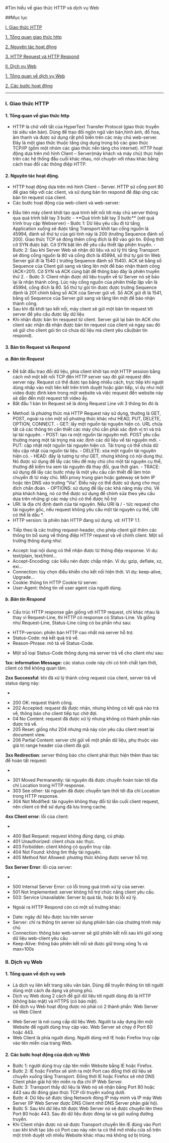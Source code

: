 #Tìm hiểu về giao thức HTTP và dịch vụ Web

##Mục lục

[I. Giao thức HTTP](#http)

[1. Tổng quan giao thức http](#tong-quan)

[2. Nguyên tác hoạt động](#nguyen-tac)

[3. HTTP Request và HTTP Respond](#http-rq-rp)

[II. Dịch vụ Web](#web)

[1. Tổng quan về dịch vụ Web](#tq-web)

[2. Các bước hoạt động](#hoat-dong)

----

### <a name="http"></a>I. Giao thức HTTP
#### <a name="tong-quan"></a>1. Tổng quan về giao thức http

- HTTP là chữ viết tắt của HyperText Transfer Protocol (giao thức truyền tải siêu văn bản). Dùng để trao đổi ngôn ngữ văn bản,hình ảnh,
 đồ họa, âm thanh và được sử dụng rất phổ biến trên các máy chủ web-server.
Đây là một giao thức thuộc tầng ứng dụng trong bộ các giao thức TCP/IP (gồm một nhóm các giao thức nền tảng cho internet). 
HTTP hoạt động dựa trên mô hình Client – Server(máy khách và máy chủ) thực hiện trên các hệ thống đầu cuối khác nhau,
nói chuyện với nhau khác bằng cách trao đổi các thông điệp HTTP. 

#### <a name="nguyen-tac"></a>2. Nguyên tác hoạt động.

- HTTP hoạt động dựa trên mô hình Client – Server.  HTTP sử cổng port 80 để giao tiếp với các client, và sử dụng bản tin respond để đáp ứng các bản tin request của client.
- Các bước hoạt động của web-client và web-server:
<ul>
<li>Đầu tiên máy client khởi tạo quá trình kết nối tới máy chủ server thông qua quá trình bắt tay 3 bước
- **Quá trình bắt tay 3 bước**
(xét quá trình truy cập Webserver)
- Bước 1: Dữ liệu yêu cầu đi từ tầng Application xuống sẽ được tầng Transport khởi tạo cổng nguồn là 45994, 
đánh số thứ tự của gói tinh này là 200 (trường Sequence đánh số 200). Giao thức TCP sẽ đóng thêm cổng đích là 80 vào gói tin. 
Đồng thời cờ SYN được bật. Cờ SYN bật lên để yêu cầu thiết lập phiên truyền.
- Bước 2: Sau khi Server Web sẽ nhận dữ liệu và xử lý thì tầng Transport sẽ đóng cổng nguồn là 80 và cổng đích là 45994, 
số thứ tự gói tin Web Server gửi đi là 1540 ( trường Sequence đánh số 1540). 
ACK sẽ bằng số Sequence của Client gửi sang và tăng lên một để báo nhận thành công (ACK=201). 
Cờ SYN và ACK cùng bật để thông báo đây là phiên truyền thứ 2.
- Bước 3: Client nhận được dữ liệu truyền về từ Server nó sẽ báo lại là nhận thành công. 
Lúc này cổng nguồn của phiên thiếp lập vẫn là 45994, cổng đích là 80. 
Số thứ tự gói tin được được trường Sequence đánh là 201 chính bằng số ACK của Server gửi về. 
Số ACK gửi đi là 1541, bằng số Sequence của Server gửi sang và tăng lên một để báo nhận thành công. 
</li>
<li>Sau khi đã khởi tạo kết nối, máy client sẽ gửi một bản tin request tới server để yêu cầu được lấy dữ liệu</li>
<li>Khi nhận được bản tin resquest từ client. 
Server gửi lại bản tin ACK cho client xác nhận đã nhận được bản tin request của client và ngay sau đó sẽ gửi cho client gói tin có chưa dữ liệu mà client yêu cầu(bản tin respond).</li>
</ul>

#### <a name="http-rq-rp"></a>3. Bản tin Request và Respond
##### a. Bản tin Request
- Để bắt đầu trao đổi dữ liệu, phía client khởi tạo một HTTP session bằng cách mở một kết nối TCP đến HTTP server sau đó gửi request đến server này. 
Request có thể được tạo bằng nhiều cách, trực tiếp khi người dùng nhấp vào một liên kết trên trình duyệt hoặc gián tiếp, 
ví dụ như một video được đính kèm trong một website và việc request đến website này sẽ dẫn đến một request tới video ấy.
- Bắt đầu 1 bản tin Request sẽ là dòng Request Line với 3 thông tin đó là 
<ul>
<li>Method: là phương thức mà HTTP Request này sử dụng, thường là GET, POST, ngoài ra còn một số phương thức khác như HEAD, PUT, DELETE, OPTION, CONNECT.
- GET: lấy một nguồn tài nguyên hiện có. URL chứa tất cả các thông tin cần thiết các máy chủ cần phải xác định vị trí và trả lại tài nguyên.
- POST: tạo ra một nguồn tài nguyên mới. POST yêu cầu thường mang một tải trọng mà xác định các dữ liệu về tài nguyên mới.
- PUT: cập nhật một nguồn tài nguyên hiện có. Tải trọng có thể chứa dữ liệu cập nhật của nguồn tài liệu. 
- DELETE: xóa một nguồn tài nguyên hiện có.
- HEAD: đây là tương tự như GET, nhưng không có nội dung thư. Nó được sử dụng để lấy các tiêu đề máy chủ cho một tài nguyên cụ thể, thường để kiểm tra xem tài nguyên đã thay đổi, qua thời gian. 
- TRACE: sử dụng để lấy các bước nhảy là một yêu cầu cần thiết để làm tròn chuyến đi từ máy chủ. Mỗi proxy trung gian hoặc gateway sẽ bơm IP hoặc tên DNS vào trường “Via”. Điều này có thể được sử dụng cho mục đích chẩn đoán.
- OPTIONS: sử dụng để lấy các khả năng máy chủ. Về phía khách hàng, nó có thể được sử dụng để chỉnh sửa theo yêu cầu dựa trên những gì các máy chủ có thể được hỗ trợ 
</li>
<li>URI: là địa chỉ định danh của tài nguyên. Nếu URI là / - tức request cho tài nguyên gốc, nếu request không yêu cầu một tài nguyên cụ thể, URI có thể là dấu *.</li>
<li>HTTP version: là phiên bản HTTP đang sử dụng. vd: HTTP 1.1.</li>
</ul>

- Tiếp theo là các trường request-header, cho phép client gửi thêm các thông tin bổ sung về thông điệp HTTP request và về chính client. 
Một số trường thông dụng như:
<ul>
<li>Accept: loại nội dung có thể nhận được từ thông điệp response. Ví dụ: text/plain, text/html…</li>
<li>Accept-Encoding: các kiểu nén được chấp nhận. Ví dụ: gzip, deflate, xz, exi…</li>
<li>Connection: tùy chọn điều khiển cho kết nối hiện thời. Ví dụ: keep-alive, Upgrade…</li>
<li>Cookie: thông tin HTTP Cookie từ server.</li>
<li>User-Agent: thông tin về user agent của người dùng.</li>
</ul>

##### b. Bản tin Respond
- Cấu trúc HTTP response gần giống với HTTP request, chỉ khác nhau là thay vì Request-Line, thì HTTP có response có Status-Line. 
Và giống như Request-Line, Status-Line cũng có ba phần như sau:
<ul>
<li>HTTP-version: phiên bản HTTP cao nhất mà server hỗ trợ.</li>
<li>Status-Code: mã kết quả trả về.</li>
<li>Reason-Phrase: mô tả về Status-Code.</li>
</ul>


- Một số loại Status-Code thông dụng mà server trả về cho client như sau:

**1xx: information Message:** các status code này chỉ có tính chất tạm thời, client có thể không quan tâm.

**2xx Successful**: khi đã xử lý thành công request của client, server trả về status dạng này:

- 
<ul>
<li>200 OK: request thành công.</li>
<li>202 Accepted: request đã được nhận, nhưng không có kết quả nào trả về, thông báo cho client tiếp tục chờ đợi.</li>
<li>04 No Content: request đã được xử lý nhưng không có thành phần nào được trả về.</li>
<li>205 Reset: giống như 204 nhưng mã này còn yêu câu client reset lại document view.</li>
<li>206 Partial Content: server chỉ gửi về một phần dữ liệu, phụ thuộc vào giá trị range header của client đã gửi.</li>
</ul>

**3xx Redirection**: server thông báo cho client phải thực hiện thêm thao tác để hoàn tất request:

-
<ul>
<li>301 Moved Permanently: tài nguyên đã được chuyển hoàn toàn tới địa chỉ Location trong HTTP response.</li>
<li>303 See other: tài nguyên đã được chuyển tạm thời tới địa chỉ Location trong HTTP response.</li>
<li>304 Not Modified: tài nguyên không thay đổi từ lần cuối client request, nên client có thể sử dụng đã lưu trong cache.</li>
</ul>

**4xx Client error**: lỗi của client:

- 
<ul>
<li>400 Bad Request: request không đúng dạng, cú pháp.</li>
<li>401 Unauthorized: client chưa xác thực.</li>
<li>403 Forbidden: client không có quyền truy cập.</li>
<li>404 Not Found: không tìm thấy tài nguyên.</li>
<li>405 Method Not Allowed: phương thức không được server hỗ trợ.</li>
</ul>

**5xx Server Error**: lỗi của server:

-
<ul>
<li>500 Internal Server Error: có lỗi trong quá trình xử lý của server.</li>
<li>501 Not Implemented: server không hỗ trợ chức năng client yêu cầu.</li>
<li>503: Service Unavailable: Server bị quá tải, hoặc bị lỗi xử lý.</li>
</ul>

- Ngoài ra HTTP Respond còn có một số trường khác:
<ul>
<li>Date: ngày dữ liệu được lưu trên server</li>
<li>Server: chỉ ra thông tin server sử dụng phiên bản của chương trình máy chủ</li>
<li>Connection: thông báo web-server sẽ giữ phiên kết nối sau khi gửi xong dữ liệu web-client yêu cầu</li>
<li>Keep-Alive: thông báo phiên kết nối sẽ được giữ trong vòng 1s và max=100s</li>
</ul>

### <a name="web"></a>II. Dịch vụ Web
#### <a name="tq-web"></a>1. Tổng quan về dịch vụ web

- Là dịch vụ liên kết trang siêu văn bản. Dùng để truyền thông tin tới người dùng một cách đa dạng và phong phú.
- Dịch vụ Web dùng 2 cách để gửi dữ liệu tới người dùng đó là HTTP (không bảo mật) và HTTPS (có bảo mật).
- Để dịch vụ Web hoạt động được nó phải có 2 thành phần: Web Server và Web Client
<ul>
<li>Web Server là nơi cung cấp dữ liệu Web. Người ta xây dựng lên một Website để người dùng truy cập vào. Web Server sẽ chạy ở Port 80 hoặc 443.</li>
<li>Web Client là phía người dùng. Người dùng mở IE hoặc Firefox truy cập vào tên miền của trang Web.</li>
</ul>

#### <a name="hoat-dong"></a>2. Các bước hoạt động của dịch vụ Web

- Bước 1: người dùng truy cập tên miền Website bằng IE hoặc Firefox.
- Bước 2: IE hoặc Firefox sẽ sinh ra một Port cao đồng thời dữ liệu sẽ chuyển xuống tầng Transport. 
Đồng thời IE hoặc Firefox sẽ nhờ DNS Client phân giải hộ tên miền ra địa chỉ IP Web Server. 
- Bước 3: Transport thấy dữ liệu là Web nó sẽ nhận bằng Port 80 hoặc 443 sau đó đóng giao thức TCP rồi truyền xuống dưới.
- Bước 4: Dữ liệu sẽ được tầng Network đóng IP máy mình và IP máy Web Server (IP Web Server được DNS Client nhờ DNS Server phân giải hộ).
- Bước 5: Sau khi dữ liệu tới được Web Server nó sẽ được chuyển lên theo Port 80 hoặc 443. Sau đó dữ liệu được đóng lại và gửi xuống đường truyền. 
- Khi Client nhận được nó sẽ được Transport chuyển lên IE đúng vào Port cao khi khởi tạo (do có Port cao này nên ta có thể mở nhiều cửa sổ trên một trình duyệt với nhiều Website khác nhau mà không sợ bị trùng. 
